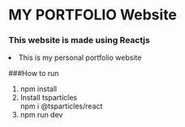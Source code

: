 # MY PORTFOLIO Website

### This website is made using Reactjs

<li> This is my personal portfolio website

###How to run

<ol>
<li> npm install </li>
<li>Install tsparticles<br>
npm i @tsparticles/react </li>
<li> npm run dev</li>
</ol>
